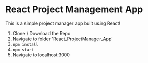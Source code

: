 <h1>React Project Management App</h1>
<p>This is a simple project manager app built using React!</p>

1. Clone / Download the Repo
2. Navigate to folder 'React_ProjectManager_App'
3. ```npm install```
4. ```npm start```
4. Navigate to localhost:3000

